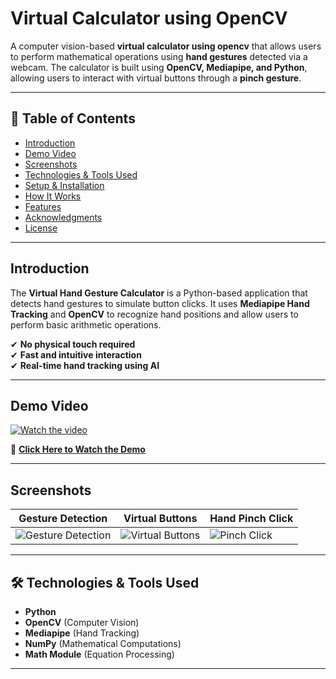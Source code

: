 # Virtual Calculator using OpenCV

A computer vision-based **virtual calculator using opencv** that allows users to perform mathematical operations using **hand gestures** detected via a webcam. The calculator is built using **OpenCV, Mediapipe, and Python**, allowing users to interact with virtual buttons through a **pinch gesture**.

---

## 📜 Table of Contents
- [Introduction](#introduction)
- [Demo Video](#demo-video)
- [Screenshots](#screenshots)
- [Technologies & Tools Used](#technologies--tools-used)
- [Setup & Installation](#setup--installation)
- [How It Works](#how-it-works)
- [Features](#features)
- [Acknowledgments](#acknowledgments)
- [License](#license)

---

## Introduction
The **Virtual Hand Gesture Calculator** is a Python-based application that detects hand gestures to simulate button clicks. It uses **Mediapipe Hand Tracking** and **OpenCV** to recognize hand positions and allow users to perform basic arithmetic operations.

✔ **No physical touch required**  
✔ **Fast and intuitive interaction**  
✔ **Real-time hand tracking using AI**  

---

## Demo Video
[![Watch the video](https://img.youtube.com/vi/YOUR_VIDEO_ID/maxresdefault.jpg)](https://www.youtube.com/watch?v=YOUR_VIDEO_ID)

🔗 **[Click Here to Watch the Demo](https://www.youtube.com/watch?v=YOUR_VIDEO_ID)**  

---

## Screenshots
| Gesture Detection | Virtual Buttons | Hand Pinch Click |
|------------------|----------------|-----------------|
| ![Gesture Detection](screenshots/gesture.png) | ![Virtual Buttons](screenshots/buttons.png) | ![Pinch Click](screenshots/pinch.png) |

---

## 🛠️ Technologies & Tools Used
- **Python** 
- **OpenCV** (Computer Vision)
- **Mediapipe** (Hand Tracking)
- **NumPy** (Mathematical Computations)
- **Math Module** (Equation Processing)

---


